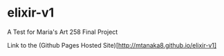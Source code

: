# elixir-v1
A Test for Maria's Art 258 Final Project

Link to the (Github Pages Hosted Site)[http://mtanaka8.github.io/elixir-v1]
